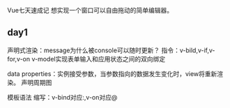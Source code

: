 Vue七天速成记
想实现一个窗口可以自由拖动的简单编辑器。
## day1
声明式渲染：message为什么被console可以随时更新？
指令：v-bild,v-if,v-for,v-on
v-model实现表单输入和应用状态之间的双向绑定

data properties：实例接受参数，当参数指向的数据发生变化时，view将重新渲染。
声明周期图

模板语法
缩写：v-bind对应:,v-on对应@
